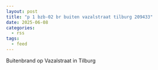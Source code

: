 ```yaml
---
layout: post
title: "p 1 bzb-02 br buiten vazalstraat tilburg 209433"
date: 2025-06-08
categories: 
  - rss
tags: 
  - feed
---
```


Buitenbrand op Vazalstraat in Tilburg
